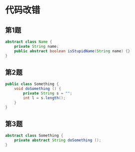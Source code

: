 # 代码改错

## 第1题
```java
abstract class Name {
    private String name;
    public abstract boolean isStupidName(String name) {}
}
```

## 第2题
```java
public class Something {
    void doSomething () {
        private String s = "";
        int l = s.length();
    }
}
```

## 第3题
```java
abstract class Something {
    private abstract String doSomething ();
}
```
